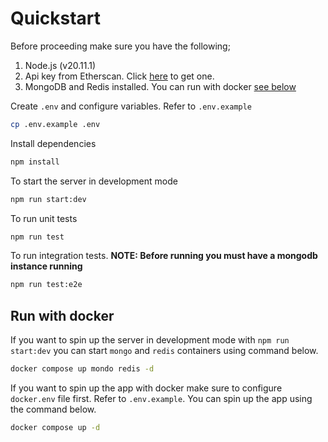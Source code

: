 # Quickstart

Before proceeding make sure you have the following;

1. Node.js (v20.11.1)
2. Api key from Etherscan. Click [here](https://docs.etherscan.io/getting-started/viewing-api-usage-statistics) to get one.
3. MongoDB and Redis installed. You can run with docker [see below](#Run-with-docker)

Create `.env` and configure variables. Refer to `.env.example`

```bash
cp .env.example .env
```

Install dependencies

```bash
npm install
```

To start the server in development mode

```bash
npm run start:dev
```

To run unit tests

```bash
npm run test
```

To run integration tests.
**NOTE: Before running you must have a mongodb instance running**

```bash
npm run test:e2e
```

## Run with docker

If you want to spin up the server in development mode with `npm run start:dev` you can start `mongo` and `redis` containers using command below.

```bash
docker compose up mondo redis -d
```

If you want to spin up the app with docker make sure to configure `docker.env` file first. Refer to `.env.example`. You can spin up the app using the command below.

```bash
docker compose up -d
```
